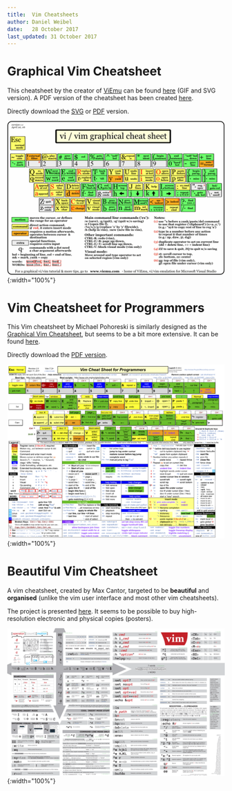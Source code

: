 ```yaml
---
title:  Vim Cheatsheets
author: Daniel Weibel
date:   28 October 2017
last_updated: 31 October 2017
---
```


# Graphical Vim Cheatsheet

This cheatsheet by the creator of [ViEmu](http://www.viemu.com/) can be found [here](http://www.viemu.com/a_vi_vim_graphical_cheat_sheet_tutorial.html) (GIF and SVG version). A PDF version of the cheatsheet has been created [here](http://www.glump.net/howto/desktop/vim-graphical-cheat-sheet-and-tutorial).

Directly download the [SVG](assets/viemu-cheatsheet.svg) or [PDF](assets/viemu-cheatsheet.pdf) version.

![ViEmu Vim Cheatsheet](assets/viemu-cheatsheet.gif){:width="100%"}

# Vim Cheatsheet for Programmers

This Vim cheatsheet by Michael Pohoreski is similarly designed as the [Graphical Vim Cheatsheet](#graphical-vim-cheatsheet), but seems to be a bit more extensive. It can be found [here](http://michael.peopleofhonoronly.com/vim/).

Directly download the [PDF version](assets/vim-cheatsheet-for-programmers.pdf).

![Vim Cheatsheet for Programmers](assets/vim-cheatsheet-for-programmers.png){:width="100%"}

# Beautiful Vim Cheatsheet

A vim cheatsheet, created by Max Cantor, targeted to be **beautiful** and **organised** (unlike the vim user interface and most other vim cheatsheets).

The project is presented [here](https://www.kickstarter.com/projects/maxcantor/beautiful-vim-cheat-sheet-poster). It seems to be possible to buy high-resolution electronic and physical copies (posters). 

![Beautiful Vim Cheatsheet](assets/beautiful-vim-cheatsheet.png){:width="100%"}

